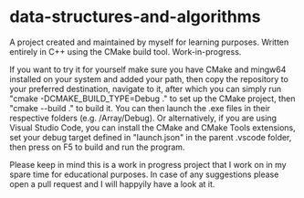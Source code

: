 # data-structures-and-algorithms

A project created and maintained by myself for learning purposes. 
Written entirely in C++ using the CMake build tool.
Work-in-progress.

If you want to try it for yourself make sure you have CMake and mingw64 installed on your system and added your path, then copy the repository to your preferred destination, navigate to it, after which you can simply run "cmake -DCMAKE_BUILD_TYPE=Debug ." to set up the CMake project, then "cmake --build ." to build it. You can then launch the .exe files in their respective folders (e.g. /Array/Debug). 
Or alternatively, if you are using Visual Studio Code, you can install the CMake and CMake Tools extensions, set your debug target defined in "launch.json" in the parent .vscode folder, then press on F5 to build and run the program. 

Please keep in mind this is a work in progress project that I work on in my spare time for educational purposes. 
In case of any suggestions please open a pull request and I will happyily have a look at it.
